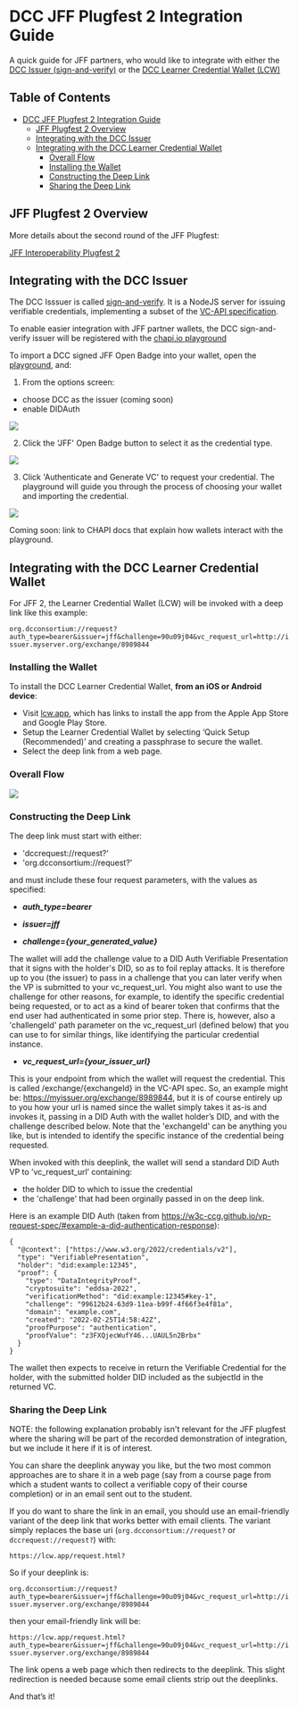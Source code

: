 # DCC JFF Plugfest 2 Integration Guide

A quick guide for JFF partners, who would like to integrate with either the [DCC Issuer (sign-and-verify)](https://github.com/digitalcredentials/sign-and-verify) or the [DCC Learner Credential Wallet (LCW)](https://github.com/digitalcredentials/learner-credential-wallet)

## Table of Contents

- [DCC JFF Plugfest 2 Integration Guide](#dcc-jff-plugfest-2-integration-guide)
  * [JFF Plugfest 2 Overview](#jff-plugfest-2-overview)
  * [Integrating with the DCC Issuer](#integrating-with-the-dcc-issuer)
  * [Integrating with the DCC Learner Credential Wallet](#integrating-with-the-dcc-learner-credential-wallet)
    + [Overall Flow](#overall-flow)
    + [Installing the Wallet](#installing-the-wallet)
    + [Constructing the Deep Link](#constructing-the-deep-link)
    + [Sharing the Deep Link](#sharing-the-deep-link)


## JFF Plugfest 2 Overview

More details about the second round of the JFF Plugfest:

[JFF Interoperability Plugfest 2](https://w3c-ccg.github.io/vc-ed/plugfest-2-2022/)

## Integrating with the DCC Issuer

The DCC Isssuer is called [sign-and-verify](https://github.com/digitalcredentials/sign-and-verify). It is a NodeJS server for issuing verifiable credentials, implementing a subset of the [VC-API specification](https://w3c-ccg.github.io/vc-api).

To enable easier integration with JFF partner wallets, the DCC sign-and-verify issuer will be registered with the [chapi.io playground](https://playground.chapi.io/issuer)

To import a DCC signed JFF Open Badge into your wallet, open the [playground](https://playground.chapi.io), and:

1. From the options screen:

- choose DCC as the issuer (coming soon)
- enable DIDAuth

![](choose_DCC_in_chapi.jpg)

2. Click the 'JFF' Open Badge button to select it as the credential type.

![](choose_OB_in_chapi.jpg)

3. Click 'Authenticate and Generate VC' to request your credential.  The playground will guide you through the process of choosing your wallet and importing the credential.

![](request_credential.jpg)

Coming soon:  link to CHAPI docs that explain how wallets interact with the playground.

## Integrating with the DCC Learner Credential Wallet

For JFF 2, the Learner Credential Wallet (LCW) will be invoked with a deep link like this example:

`org.dcconsortium://request?auth_type=bearer&issuer=jff&challenge=90u09j04&vc_request_url=http://issuer.myserver.org/exchange/8989844`

### Installing the Wallet

To install the DCC Learner Credential Wallet, **from an iOS or Android device**:
- Visit [lcw.app](https://lcw.app/), which has links to install the app from the Apple App Store and Google Play Store.
- Setup the Learner Credential Wallet by selecting ‘Quick Setup (Recommended)’ and creating a passphrase to secure the wallet.
- Select the deep link from a web page.

### Overall Flow

![](wallet-server-flow.png)

### Constructing the Deep Link

The deep link must start with either:

- 'dccrequest://request?'
- 'org.dcconsortium://request?'

and must include these four request parameters, with the values as specified:

- <b><i>auth_type=bearer</i></b>

- <b><i>issuer=jff</i></b>

- <b><i>challenge={your_generated_value}</i></b>

The wallet will add the challenge value to a DID Auth Verifiable Presentation that it signs with the holder's DID, so as to foil replay attacks.  It is therefore up to you (the issuer) to pass in a challenge that you can later verify when the VP is submitted to your vc_request_url.  You might also want to use the challenge for other reasons, for example, to identify the specific credential being requested, or to act as a kind of bearer token that confirms that the end user had authenticated in some prior step.  There is, however, also a 'challengeId' path parameter on the vc_request_url (defined below) that you can use to for similar things, like identifying the particular credential instance.

- <b><i>vc_request_url={your_issuer_url}</i></b>

This is your endpoint from which the wallet will request the credential.  This is called /exchange/{exchangeId} in the VC-API spec.  So, an example might be: https://myissuer.org/exchange/8989844, but it is of course entirely up to you how your url is named since the wallet simply takes it as-is and invokes it, passing in a DID Auth with the wallet holder’s DID, and with the challenge described below.  Note that the 'exchangeId' can be anything you like, but is intended to identify the specific instance of the credential being requested.


When invoked with this deeplink, the wallet will send a standard DID Auth VP to ’vc_request_url’ containing:

 - the holder DID to which to issue the credential
 - the 'challenge' that had been orginally passed in on the deep link.

Here is an example DID Auth (taken from https://w3c-ccg.github.io/vp-request-spec/#example-a-did-authentication-response):

```
{
  "@context": ["https://www.w3.org/2022/credentials/v2"],
  "type": "VerifiablePresentation",
  "holder": "did:example:12345",
  "proof": {
    "type": "DataIntegrityProof",
    "cryptosuite": "eddsa-2022",
    "verificationMethod": "did:example:12345#key-1",
    "challenge": "99612b24-63d9-11ea-b99f-4f66f3e4f81a",
    "domain": "example.com",
    "created": "2022-02-25T14:58:42Z",
    "proofPurpose": "authentication",
    "proofValue": "z3FXQjecWufY46...UAUL5n2Brbx"
  }
}
```

The wallet then expects to receive in return the Verifiable Credential for the holder, with the submitted holder DID included as the subjectId in the returned VC.

### Sharing the Deep Link

NOTE:  the following explanation probably isn't relevant for the JFF plugfest where the sharing will be part of the recorded demonstration of integration, but we include it here if it is of interest.

You can share the deeplink anyway you like, but the two most common approaches are to 
share it in a web page (say from a course page from which a student wants to collect 
a verifiable copy of their course completion) or in an email sent out to the student.

If you do want to share the link in an email, you should use an email-friendly variant of the
deep link that works better with email clients.  The variant simply
replaces the base uri (`org.dcconsortium://request?` or `dccrequest://request?`) with:

`https://lcw.app/request.html?`

So if your deeplink is:

`org.dcconsortium://request?auth_type=bearer&issuer=jff&challenge=90u09j04&vc_request_url=http://issuer.myserver.org/exchange/8989844`

then your email-friendly link will be:

`https://lcw.app/request.html?auth_type=bearer&issuer=jff&challenge=90u09j04&vc_request_url=http://issuer.myserver.org/exchange/8989844`

The link opens a web page which then redirects to the deeplink.  This slight redirection is needed because some email clients strip out the deeplinks.

And that’s it!
